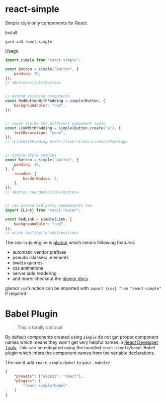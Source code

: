 # react-simple

Simple style only components for React.

Install

    yarn add react-simple  

Usage

```js
import simple from "react-simple";

const Button = simple("button", {
    padding: 10,
});
// <Button>click</Button>


// extend existing components
const RedButtonWithPadding = simple(Button, {
    backgroundColor: "red",
});


// reuse styles for different component types
const LinkWithPadding = simple(Button.create("a"), {
    textDecoration: "none",
});
// <LinkWithPadding href="/link">link</LinkWithPadding>


// simple style toggles
const Button = simple("button", {
    padding: 10,
}, {
    rounded: {
        borderRadius: 5,
    },
});
// <Button rounded>click</Button>


// can extend 3rd party commponents too
import {Link} from "react-router";

const RedLink = simple(Link, {
    backgroundColor: "red",
});
// <Link to="/hello">Hello</Link>
```

The css-in-js engine is [glamor][] which means following features:

- automatic vendor prefixes
- pseudo :classes/::elements
- `@media` queries
- css animations
- server side rendering
- and more: checkout the [glamor docs][glamor]

glamor `css`function can be imported with `import {css} from "react-simple"` if required

[glamor]: https://github.com/threepointone/glamor

# Babel Plugin

> This is totally optional!

By default components created using `simple` do not get proper component names
which means they won't get very helpful names in [React Developer Tools][devtools].
This can be mitigated using the bundled `react-simple/babel` Babel plugin which infers
the component names from the variable declarations.

[devtools]: https://github.com/facebook/react-devtools

The use it add `react-simple/babel` to your `.babelrc`

```json
{
    "presets": ["es2015", "react"],
    "plugins": [
        "react-simple/babel"
    ]
}
```



